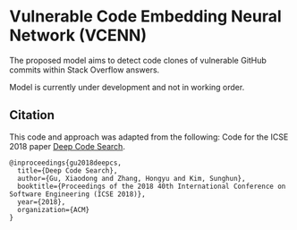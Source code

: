 # Vulnerable Code Embedding Neural Network (VCENN)

The proposed model aims to detect code clones of vulnerable GitHub commits within Stack Overflow answers.

Model is currently under development and not in working order.



## Citation
This code and approach was adapted from the following:
Code for the ICSE 2018 paper [Deep Code Search](https://guxd.github.io/papers/deepcs.pdf).

```
@inproceedings{gu2018deepcs,
  title={Deep Code Search},
  author={Gu, Xiaodong and Zhang, Hongyu and Kim, Sunghun},
  booktitle={Proceedings of the 2018 40th International Conference on Software Engineering (ICSE 2018)},
  year={2018},
  organization={ACM}
}
```
